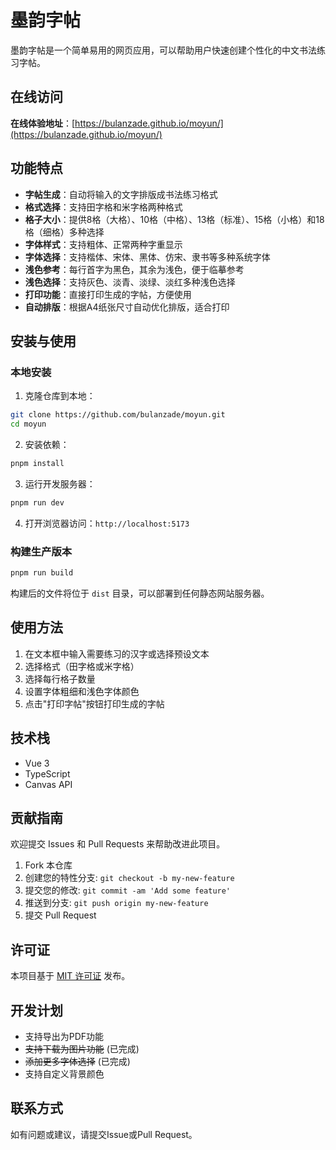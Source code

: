 # 墨韵字帖

墨韵字帖是一个简单易用的网页应用，可以帮助用户快速创建个性化的中文书法练习字帖。

## 在线访问

**在线体验地址**：[https://bulanzade.github.io/moyun/](https://bulanzade.github.io/moyun/)

## 功能特点

- **字帖生成**：自动将输入的文字排版成书法练习格式
- **格式选择**：支持田字格和米字格两种格式
- **格子大小**：提供8格（大格）、10格（中格）、13格（标准）、15格（小格）和18格（细格）多种选择
- **字体样式**：支持粗体、正常两种字重显示
- **字体选择**：支持楷体、宋体、黑体、仿宋、隶书等多种系统字体
- **浅色参考**：每行首字为黑色，其余为浅色，便于临摹参考
- **浅色选择**：支持灰色、淡青、淡绿、淡红多种浅色选择
- **打印功能**：直接打印生成的字帖，方便使用
- **自动排版**：根据A4纸张尺寸自动优化排版，适合打印

## 安装与使用

### 本地安装

1. 克隆仓库到本地：
```bash
git clone https://github.com/bulanzade/moyun.git
cd moyun
```

2. 安装依赖：
```bash
pnpm install
```

3. 运行开发服务器：
```bash
pnpm run dev
```

4. 打开浏览器访问：`http://localhost:5173`

### 构建生产版本

```bash
pnpm run build
```

构建后的文件将位于 `dist` 目录，可以部署到任何静态网站服务器。

## 使用方法

1. 在文本框中输入需要练习的汉字或选择预设文本
2. 选择格式（田字格或米字格）
3. 选择每行格子数量
4. 设置字体粗细和浅色字体颜色
5. 点击"打印字帖"按钮打印生成的字帖

## 技术栈

- Vue 3
- TypeScript
- Canvas API

## 贡献指南

欢迎提交 Issues 和 Pull Requests 来帮助改进此项目。

1. Fork 本仓库
2. 创建您的特性分支: `git checkout -b my-new-feature`
3. 提交您的修改: `git commit -am 'Add some feature'`
4. 推送到分支: `git push origin my-new-feature`
5. 提交 Pull Request

## 许可证

本项目基于 [MIT 许可证](LICENSE) 发布。

## 开发计划

- 支持导出为PDF功能
- ~~支持下载为图片功能~~ (已完成)
- ~~添加更多字体选择~~ (已完成)
- 支持自定义背景颜色

## 联系方式

如有问题或建议，请提交Issue或Pull Request。
